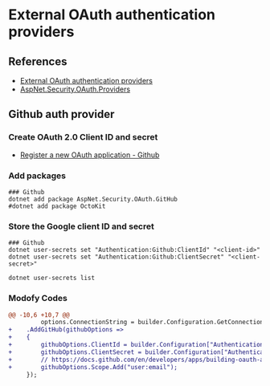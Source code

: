 # External OAuth authentication providers

## References

- [External OAuth authentication providers](https://learn.microsoft.com/ja-jp/aspnet/core/security/authentication/social/other-logins?view=aspnetcore-6.0)
- [AspNet.Security.OAuth.Providers](https://github.com/aspnet-contrib/AspNet.Security.OAuth.Providers)


## Github auth provider

### Create OAuth 2.0 Client ID and secret

- [Register a new OAuth application - Github](https://github.com/settings/applications/new/)

### Add packages

```shell
### Github
dotnet add package AspNet.Security.OAuth.GitHub
#dotnet add package OctoKit
```

### Store the Google client ID and secret

```shell
### Github
dotnet user-secrets set "Authentication:Github:ClientId" "<client-id>"
dotnet user-secrets set "Authentication:Github:ClientSecret" "<client-secret>"

dotnet user-secrets list
```

### Modofy Codes

```diff
@@ -10,6 +10,7 @@
         options.ConnectionString = builder.Configuration.GetConnectionString("IdentityDataContextConnection")
+    .AddGitHub(githubOptions =>
+    {
+        githubOptions.ClientId = builder.Configuration["Authentication:Github:ClientId"];
+        githubOptions.ClientSecret = builder.Configuration["Authentication:Github:ClientSecret"];
+        // https://docs.github.com/en/developers/apps/building-oauth-apps/scopes-for-oauth-apps
+        githubOptions.Scope.Add("user:email");
     });
```

